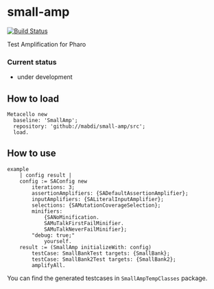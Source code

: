 # small-amp
[![Build Status](https://travis-ci.org/mabdi/small-amp.svg?branch=master)](https://travis-ci.org/mabdi/small-amp)

Test Amplification for Pharo

### Current status 

- under development

## How to load
```smalltalk
Metacello new
  baseline: 'SmallAmp';
  repository: 'github://mabdi/small-amp/src';
  load.
```

## How to use

```smalltalk
example
	| config result |
	config := SAConfig new
		iterations: 3;
		assertionAmplifiers: {SADefaultAssertionAmplifier};
		inputAmplifiers: {SALiteralInputAmplifier};
		selections: {SAMutationCoverageSelection};
		minifiers:
			{SANoMinification.
			SAMuTalkFirstFailMinifier.
			SAMuTalkNeverFailMinifier};
		"debug: true;"
			yourself.
	result := (SmallAmp initializeWith: config)
		testCase: SmallBankTest targets: {SmallBank};
		testCase: SmallBank2Test targets: {SmallBank2};
		amplifyAll.
 ```
 
 You can find the generated testcases in `SmallAmpTempClasses` package. 
